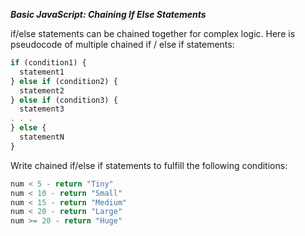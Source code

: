 ***Basic JavaScript: Chaining If Else Statements***

if/else statements can be chained together for complex logic. Here is pseudocode of multiple chained if / else if statements:

```javascript
if (condition1) {
  statement1
} else if (condition2) {
  statement2
} else if (condition3) {
  statement3
. . .
} else {
  statementN
}
```

Write chained if/else if statements to fulfill the following conditions:

```javascript
num < 5 - return "Tiny"
num < 10 - return "Small"
num < 15 - return "Medium"
num < 20 - return "Large"
num >= 20 - return "Huge"
```

